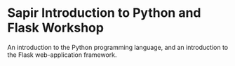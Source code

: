# Sapir Introduction to Python and Flask Workshop

An introduction to the Python programming language, and an introduction to the Flask web-application framework.
